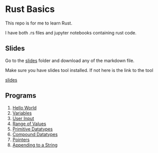 # Rust Basics

This repo is for me to learn Rust. 

I have both .rs files and jupyter notebooks containing rust code. 

## Slides 

Go to the [slides](slides/) folder and download any of the markdown file. 

Make sure you have slides tool installed. If not here is the link to the tool 

[slides](https://github.com/maaslalani/slides)

## Programs 

1. [Hello World](actual_programs/hello_world/src/main.rs)
2. [Variables](actual_programs/variables/src/main.rs)
3. [User Input](actual_programs/user_input/src/main.rs)
4. [Range of Values](actual_programs/range_of_value/src/main.rs)
5. [Primitive Datatypes](actual_programs/Datatypes/primitive_datatypes/src/main.rs)
6. [Compound Datatypes](actual_programs/Datatypes/compound_datatypes/src/main.rs)
7. [Pointers](actual_programs/pointers/src/main.rs)
8. [Appending to a String](actual_programs/strings/src/main.rs)
